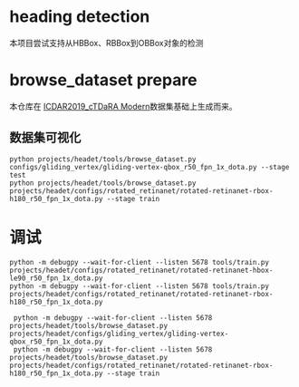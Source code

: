 # heading detection

本项目尝试支持从HBBox、RBBox到OBBox对象的检测

# browse_dataset prepare

本仓库在 [ICDAR2019_cTDaRA Modern](https://github.com/cndplab-founder/ICDAR2019_cTDaR)数据集基础上生成而来。


## 数据集可视化

```shell
python projects/headet/tools/browse_dataset.py configs/gliding_vertex/gliding-vertex-qbox_r50_fpn_1x_dota.py --stage test
python projects/headet/tools/browse_dataset.py projects/headet/configs/rotated_retinanet/rotated-retinanet-rbox-h180_r50_fpn_1x_dota.py --stage train
```



# 调试

```shell
python -m debugpy --wait-for-client --listen 5678 tools/train.py projects/headet/configs/rotated_retinanet/rotated-retinanet-hbox-le90_r50_fpn_1x_dota.py
python -m debugpy --wait-for-client --listen 5678 tools/train.py projects/headet/configs/rotated_retinanet/rotated-retinanet-rbox-h180_r50_fpn_1x_dota.py
```

```shell
 python -m debugpy --wait-for-client --listen 5678 projects/headet/tools/browse_dataset.py projects/headet/configs/gliding_vertex/gliding-vertex-qbox_r50_fpn_1x_dota.py
 python -m debugpy --wait-for-client --listen 5678 projects/headet/tools/browse_dataset.py projects/headet/configs/rotated_retinanet/rotated-retinanet-rbox-h180_r50_fpn_1x_dota.py --stage train
 ```